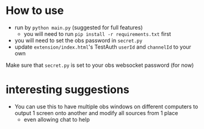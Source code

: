 # How to use

- run by `python main.py` (suggested for full features)
  - you will need to run `pip install -r requirements.txt` first
- you will need to set the obs password in `secret.py`
- update `extension/index.html`'s TestAuth `userId` and `channelId` to your own

Make sure that `secret.py` is set to your obs websocket password (for now)

# interesting suggestions

- You can use this to have multiple obs windows on different computers to output 1 screen onto another and modify all sources from 1 place
  - even allowing chat to help
